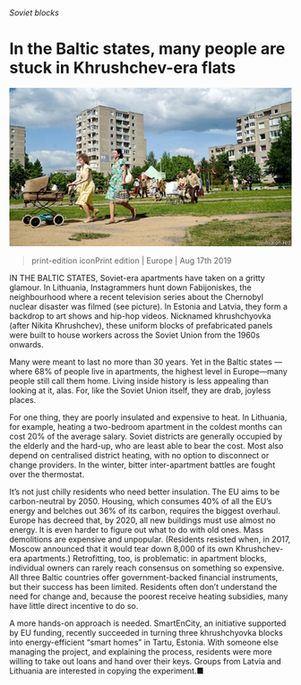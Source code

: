 ###### Soviet blocks

# In the Baltic states, many people are stuck in Khrushchev-era flats 

![image](images/20190817_EUP003_0.jpg) 

> print-edition iconPrint edition | Europe | Aug 17th 2019 

IN THE BALTIC STATES, Soviet-era apartments have taken on a gritty glamour. In Lithuania, Instagrammers hunt down Fabijoniskes, the neighbourhood where a recent television series about the Chernobyl nuclear disaster was filmed (see picture). In Estonia and Latvia, they form a backdrop to art shows and hip-hop videos. Nicknamed khrushchyovka (after Nikita Khrushchev), these uniform blocks of prefabricated panels were built to house workers across the Soviet Union from the 1960s onwards. 

Many were meant to last no more than 30 years. Yet in the Baltic states —where 68% of people live in apartments, the highest level in Europe—many people still call them home. Living inside history is less appealing than looking at it, alas. For, like the Soviet Union itself, they are drab, joyless places. 

For one thing, they are poorly insulated and expensive to heat. In Lithuania, for example, heating a two-bedroom apartment in the coldest months can cost 20% of the average salary. Soviet districts are generally occupied by the elderly and the hard-up, who are least able to bear the cost. Most also depend on centralised district heating, with no option to disconnect or change providers. In the winter, bitter inter-apartment battles are fought over the thermostat. 

It’s not just chilly residents who need better insulation. The EU aims to be carbon-neutral by 2050. Housing, which consumes 40% of all the EU’s energy and belches out 36% of its carbon, requires the biggest overhaul. Europe has decreed that, by 2020, all new buildings must use almost no energy. It is even harder to figure out what to do with old ones. Mass demolitions are expensive and unpopular. (Residents resisted when, in 2017, Moscow announced that it would tear down 8,000 of its own Khrushchev-era apartments.) Retrofitting, too, is problematic: in apartment blocks, individual owners can rarely reach consensus on something so expensive. All three Baltic countries offer government-backed financial instruments, but their success has been limited. Residents often don’t understand the need for change and, because the poorest receive heating subsidies, many have little direct incentive to do so. 

A more hands-on approach is needed. SmartEnCity, an initiative supported by EU funding, recently succeeded in turning three khrushchyovka blocks into energy-efficient “smart homes” in Tartu, Estonia. With someone else managing the project, and explaining the process, residents were more willing to take out loans and hand over their keys. Groups from Latvia and Lithuania are interested in copying the experiment.■ 

